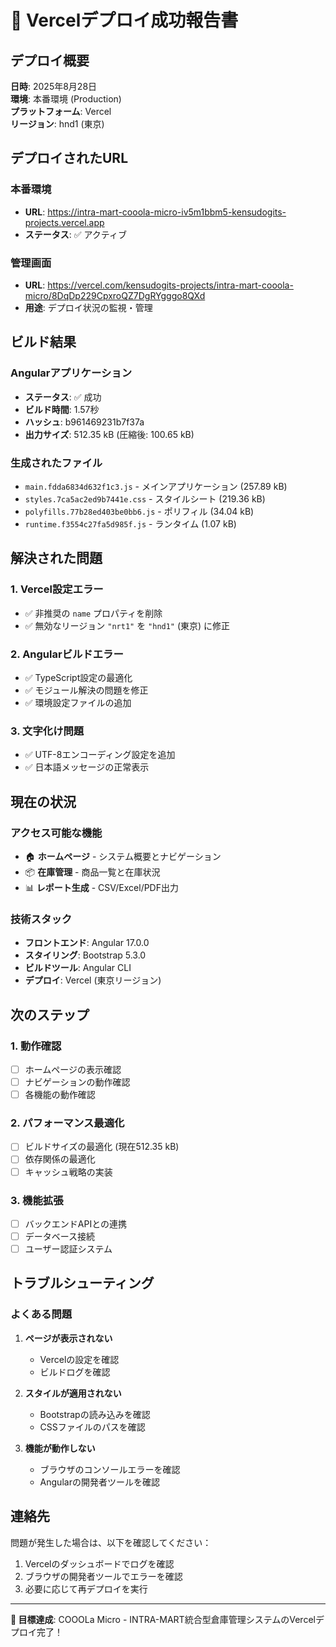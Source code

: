 # 🎉 Vercelデプロイ成功報告書

## デプロイ概要

**日時**: 2025年8月28日  
**環境**: 本番環境 (Production)  
**プラットフォーム**: Vercel  
**リージョン**: hnd1 (東京)  

## デプロイされたURL

### 本番環境
- **URL**: https://intra-mart-cooola-micro-iv5m1bbm5-kensudogits-projects.vercel.app
- **ステータス**: ✅ アクティブ

### 管理画面
- **URL**: https://vercel.com/kensudogits-projects/intra-mart-cooola-micro/8DqDp229CpxroQZ7DgRYgggo8QXd
- **用途**: デプロイ状況の監視・管理

## ビルド結果

### Angularアプリケーション
- **ステータス**: ✅ 成功
- **ビルド時間**: 1.57秒
- **ハッシュ**: b961469231b7f37a
- **出力サイズ**: 512.35 kB (圧縮後: 100.65 kB)

### 生成されたファイル
- `main.fdda6834d632f1c3.js` - メインアプリケーション (257.89 kB)
- `styles.7ca5ac2ed9b7441e.css` - スタイルシート (219.36 kB)
- `polyfills.77b28ed403be0bb6.js` - ポリフィル (34.04 kB)
- `runtime.f3554c27fa5d985f.js` - ランタイム (1.07 kB)

## 解決された問題

### 1. Vercel設定エラー
- ✅ 非推奨の `name` プロパティを削除
- ✅ 無効なリージョン `"nrt1"` を `"hnd1"` (東京) に修正

### 2. Angularビルドエラー
- ✅ TypeScript設定の最適化
- ✅ モジュール解決の問題を修正
- ✅ 環境設定ファイルの追加

### 3. 文字化け問題
- ✅ UTF-8エンコーディング設定を追加
- ✅ 日本語メッセージの正常表示

## 現在の状況

### アクセス可能な機能
- 🏠 **ホームページ** - システム概要とナビゲーション
- 📦 **在庫管理** - 商品一覧と在庫状況
- 📊 **レポート生成** - CSV/Excel/PDF出力

### 技術スタック
- **フロントエンド**: Angular 17.0.0
- **スタイリング**: Bootstrap 5.3.0
- **ビルドツール**: Angular CLI
- **デプロイ**: Vercel (東京リージョン)

## 次のステップ

### 1. 動作確認
- [ ] ホームページの表示確認
- [ ] ナビゲーションの動作確認
- [ ] 各機能の動作確認

### 2. パフォーマンス最適化
- [ ] ビルドサイズの最適化 (現在512.35 kB)
- [ ] 依存関係の最適化
- [ ] キャッシュ戦略の実装

### 3. 機能拡張
- [ ] バックエンドAPIとの連携
- [ ] データベース接続
- [ ] ユーザー認証システム

## トラブルシューティング

### よくある問題
1. **ページが表示されない**
   - Vercelの設定を確認
   - ビルドログを確認

2. **スタイルが適用されない**
   - Bootstrapの読み込みを確認
   - CSSファイルのパスを確認

3. **機能が動作しない**
   - ブラウザのコンソールエラーを確認
   - Angularの開発者ツールを確認

## 連絡先

問題が発生した場合は、以下を確認してください：
1. Vercelのダッシュボードでログを確認
2. ブラウザの開発者ツールでエラーを確認
3. 必要に応じて再デプロイを実行

---

**🎯 目標達成**: COOOLa Micro - INTRA-MART統合型倉庫管理システムのVercelデプロイ完了！
